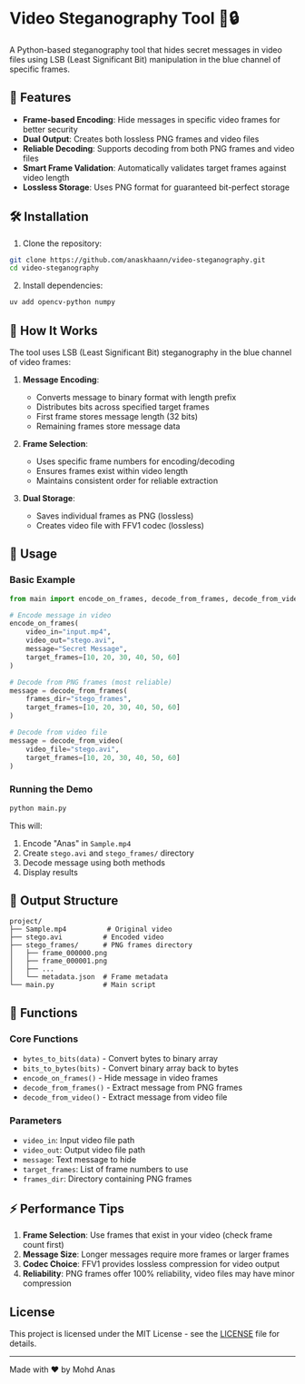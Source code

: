 # Video Steganography Tool 🎥🔒

A Python-based steganography tool that hides secret messages in video files using LSB (Least Significant Bit) manipulation in the blue channel of specific frames.

## 🚀 Features

- **Frame-based Encoding**: Hide messages in specific video frames for better security
- **Dual Output**: Creates both lossless PNG frames and video files
- **Reliable Decoding**: Supports decoding from both PNG frames and video files
- **Smart Frame Validation**: Automatically validates target frames against video length
- **Lossless Storage**: Uses PNG format for guaranteed bit-perfect storage

## 🛠️ Installation

1. Clone the repository:

```bash
git clone https://github.com/anaskhaann/video-steganography.git
cd video-steganography
```

2. Install dependencies:

```bash
uv add opencv-python numpy
```

## 📖 How It Works

The tool uses LSB (Least Significant Bit) steganography in the blue channel of video frames:

1. **Message Encoding**:

   - Converts message to binary format with length prefix
   - Distributes bits across specified target frames
   - First frame stores message length (32 bits)
   - Remaining frames store message data

2. **Frame Selection**:

   - Uses specific frame numbers for encoding/decoding
   - Ensures frames exist within video length
   - Maintains consistent order for reliable extraction

3. **Dual Storage**:
   - Saves individual frames as PNG (lossless)
   - Creates video file with FFV1 codec (lossless)

## 🎯 Usage

### Basic Example

```python
from main import encode_on_frames, decode_from_frames, decode_from_video

# Encode message in video
encode_on_frames(
    video_in="input.mp4",
    video_out="stego.avi",
    message="Secret Message",
    target_frames=[10, 20, 30, 40, 50, 60]
)

# Decode from PNG frames (most reliable)
message = decode_from_frames(
    frames_dir="stego_frames",
    target_frames=[10, 20, 30, 40, 50, 60]
)

# Decode from video file
message = decode_from_video(
    video_file="stego.avi",
    target_frames=[10, 20, 30, 40, 50, 60]
)
```

### Running the Demo

```bash
python main.py
```

This will:

1. Encode "Anas" in `Sample.mp4`
2. Create `stego.avi` and `stego_frames/` directory
3. Decode message using both methods
4. Display results

## 📁 Output Structure

```
project/
├── Sample.mp4          # Original video
├── stego.avi          # Encoded video
├── stego_frames/      # PNG frames directory
│   ├── frame_000000.png
│   ├── frame_000001.png
│   ├── ...
│   └── metadata.json  # Frame metadata
└── main.py            # Main script
```

## 🔧 Functions

### Core Functions

- `bytes_to_bits(data)` - Convert bytes to binary array
- `bits_to_bytes(bits)` - Convert binary array back to bytes
- `encode_on_frames()` - Hide message in video frames
- `decode_from_frames()` - Extract message from PNG frames
- `decode_from_video()` - Extract message from video file

### Parameters

- `video_in`: Input video file path
- `video_out`: Output video file path
- `message`: Text message to hide
- `target_frames`: List of frame numbers to use
- `frames_dir`: Directory containing PNG frames

## ⚡ Performance Tips

1. **Frame Selection**: Use frames that exist in your video (check frame count first)
2. **Message Size**: Longer messages require more frames or larger frames
3. **Codec Choice**: FFV1 provides lossless compression for video output
4. **Reliability**: PNG frames offer 100% reliability, video files may have minor compression

## License

This project is licensed under the MIT License - see the [LICENSE](LICENSE) file for details.

---

Made with ❤️ by Mohd Anas
